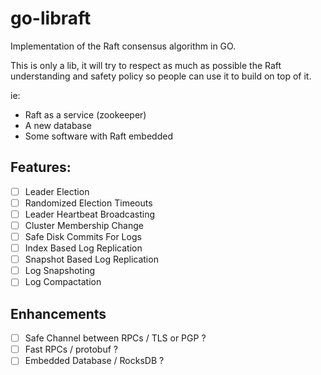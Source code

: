 # go-libraft
Implementation of the Raft consensus algorithm in GO.

This is only a lib, it will try to respect as much as possible the Raft understanding and safety policy so people can use it to build on top of it.

ie:
 - Raft as a service (zookeeper)
 - A new database
 - Some software with Raft embedded

## Features:

- [ ] Leader Election
- [ ] Randomized Election Timeouts
- [ ] Leader Heartbeat Broadcasting
- [ ] Cluster Membership Change
- [ ] Safe Disk Commits For Logs
- [ ] Index Based Log Replication
- [ ] Snapshot Based Log Replication
- [ ] Log Snapshoting
- [ ] Log Compactation

## Enhancements

- [ ] Safe Channel between RPCs / TLS or PGP ?
- [ ] Fast RPCs / protobuf ?
- [ ] Embedded Database / RocksDB ?
